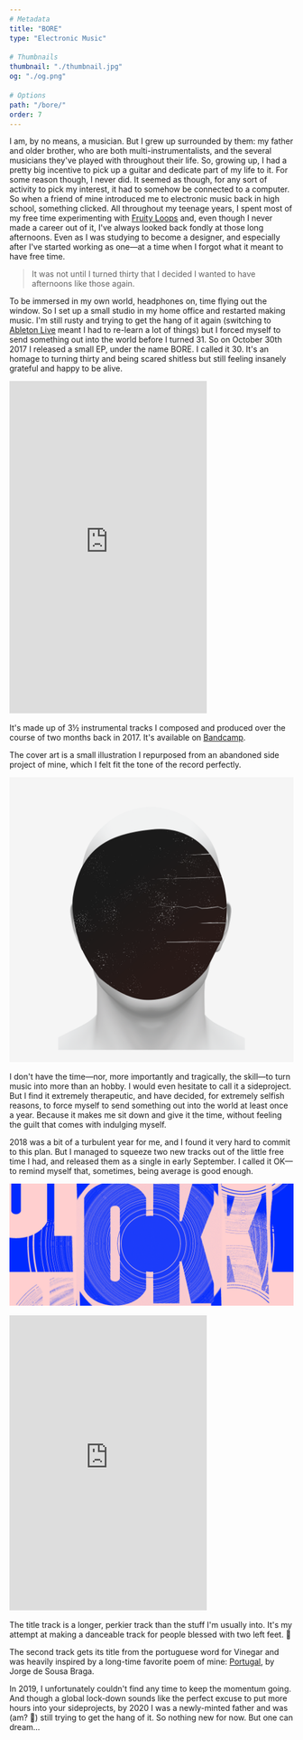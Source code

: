 ```yaml
---
# Metadata
title: "BORE"
type: "Electronic Music"

# Thumbnails
thumbnail: "./thumbnail.jpg"
og: "./og.png"

# Options
path: "/bore/"
order: 7
---
```


<article role="article">

I am, by no means, a musician. But I grew up surrounded by them: my father and older brother, who are both multi-instrumentalists, and the several musicians they've played with throughout their life. So, growing up, I had a pretty big incentive to pick up a guitar and dedicate part of my life to it. For some reason though, I never did. It seemed as though, for any sort of activity to pick my interest, it had to somehow be connected to a computer. So when a friend of mine introduced me to electronic music back in high school, something clicked. All throughout my teenage years, I spent most of my free time experimenting with [Fruity Loops](https://www.image-line.com/flstudio/) and, even though I never made a career out of it, I've always looked back fondly at those long afternoons. Even as I was studying to become a designer, and especially after I've started working as one—at a time when I forgot what it meant to have free time.

> It was not until I turned thirty that I decided I wanted to have afternoons like those again.

To be immersed in my own world, headphones on, time flying out the window. So I set up a small studio in my home office and restarted making music. I'm still rusty and trying to get the hang of it again (switching to [Ableton Live](https://www.ableton.com/en/live/) meant I had to re-learn a lot of things) but I forced myself to send something out into the world before I turned 31. So on October 30th 2017 I released a small EP, under the name BORE. I called it 30. It's an homage to turning thirty and being scared shitless but still feeling insanely grateful and happy to be alive.

<iframe style="border: 0; width: 350px; height: 588px;" src="https://bandcamp.com/EmbeddedPlayer/album=1143290857/size=large/bgcol=ffffff/linkcol=1A1A1A/transparent=true/" seamless><a href="https://bore.bandcamp.com/album/30">30 by BORE</a></iframe>

It's made up of 3½ instrumental tracks I composed and produced over the course of two months back in 2017. It's available on [Bandcamp](https://bore.bandcamp.com/releases).

The cover art is a small illustration I repurposed from an abandoned side project of mine, which I felt fit the tone of the record perfectly.

</article>

![Cover art for the EP 30, by BORE](images/30.png)

<article role="article">

I don't have the time—nor, more importantly and tragically, the skill—to turn music into more than an hobby. I would even hesitate to call it a sideproject. But I find it extremely therapeutic, and have decided, for extremely selfish reasons, to force myself to send something out into the world at least once a year. Because it makes me sit down and give it the time, without feeling the guilt that comes with indulging myself.

2018 was a bit of a turbulent year for me, and I found it very hard to commit to this plan. But I managed to squeeze two new tracks out of the little free time I had, and released them as a single in early September. I called it OK—to remind myself that, sometimes, being average is good enough.

</article>

![Cover art for the EP 30, by BORE](images/ok.png)

<article role="article">

<iframe style="border: 0; width: 350px; height: 522px;" src="https://bandcamp.com/EmbeddedPlayer/album=1731683899/size=large/bgcol=ffffff/linkcol=233CEF/transparent=true/" seamless><a href="https://bore.bandcamp.com/album/ok">OK by BORE</a></iframe>

The title track is a longer, perkier track than the stuff I'm usually into. It's my attempt at making a danceable track for people blessed with two left feet. 🕺

The second track gets its title from the portuguese word for Vinegar and was heavily inspired by a long-time favorite poem of mine: [Portugal](http://ensina.rtp.pt/artigo/portugal-de-jorge-sousa-braga/), by Jorge de Sousa Braga.

In 2019, I unfortunately couldn't find any time to keep the momentum going. And though a global lock-down sounds like the perfect excuse to put more hours into your sideprojects, by 2020 I was a newly-minted father and was (am? 🤔) still trying to get the hang of it. So nothing new for now. But one can dream...

</article>
